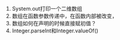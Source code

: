 1. System.out打印一个二维数组
2. 数组在函数参数传递中，在函数内部被改变，
3. 数组如何在声明的时候直接赋初值？
4. Integer.parseInt和Integer.valueOf()
